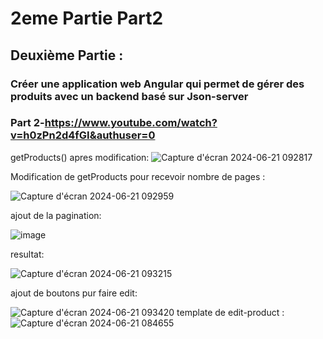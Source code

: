 # 2eme Partie Part2

## Deuxième Partie :
### Créer une application web Angular qui permet de gérer des produits avec un backend basé sur Json-server
### Part 2-https://www.youtube.com/watch?v=h0zPn2d4fGI&authuser=0
getProducts() apres modification:
![Capture d'écran 2024-06-21 092817](https://github.com/a-alhaouil/TP4_2emePt_Partie2_SD/assets/152272492/b7ebd20c-7fd6-46ac-ba9f-a86b746c6c6f)

Modification de getProducts pour recevoir nombre de pages :

![Capture d'écran 2024-06-21 092959](https://github.com/a-alhaouil/TP4_2emePt_Partie2_SD/assets/152272492/06850605-bcd2-4249-9686-e0bef59d2e6d)

ajout de la pagination:

![image](https://github.com/a-alhaouil/TP4_2emePt_Partie2_SD/assets/152272492/724b47c4-2b9a-4dd4-b85b-6bf003c831ed)

resultat:

![Capture d'écran 2024-06-21 093215](https://github.com/a-alhaouil/TP4_2emePt_Partie2_SD/assets/152272492/bc1d6ee3-6955-4e14-879b-89bddc22d74f)

ajout de boutons pur faire edit:

![Capture d'écran 2024-06-21 093420](https://github.com/a-alhaouil/TP4_2emePt_Partie2_SD/assets/152272492/b06387c2-a30d-4e5a-a6f1-7da1a3ede513)
template de edit-product :
![Capture d'écran 2024-06-21 084655](https://github.com/a-alhaouil/TP4_2emePt_Partie2_SD/assets/152272492/692f497c-bef7-403a-9ee9-5c1abce8f1f0)

